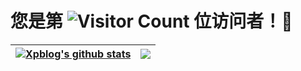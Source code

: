 # 您是第 ![Visitor Count](https://profile-counter.glitch.me/xpblog/count.svg) 位访问者！:wave:

| <a href="https://github.com/anuraghazra/github-readme-stats"><img align="center" src="https://github-readme-stats.vercel.app/api?username=xpblog&show_icons=true&include_all_commits=true&theme=buefy&hide_border=true" alt="Xpblog's github stats" /></a> | <a href="https://github.com/anuraghazra/github-readme-stats"><img align="center" src="https://github-readme-stats.vercel.app/api/top-langs/?username=xpblog&layout=compact&theme=buefy&hide_border=true" /></a> |
| ------------- | ------------- |
